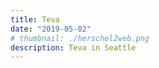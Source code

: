 ```yaml
---
title: Teva
date: "2019-05-02"
# thumbnail: ./herschel2web.png
description: Teva in Seattle
---
```

